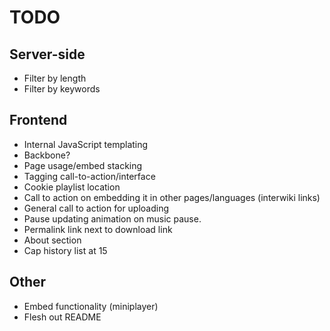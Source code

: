 # TODO

## Server-side

* Filter by length
* Filter by keywords

## Frontend

* Internal JavaScript templating
* Backbone?
* Page usage/embed stacking
* Tagging call-to-action/interface
* Cookie playlist location
* Call to action on embedding it in other pages/languages (interwiki links)
* General call to action for uploading
* Pause updating animation on music pause.
* Permalink link next to download link
* About section
* Cap history list at 15

## Other

* Embed functionality (miniplayer)
* Flesh out README
